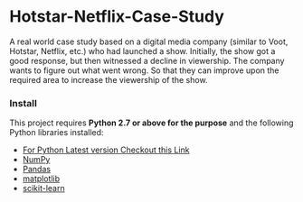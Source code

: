 # Hotstar-Netflix-Case-Study
A real world case study based on a digital media company (similar to Voot, Hotstar, Netflix, etc.) who had launched a show. Initially, the show got a good response, but then witnessed a decline in viewership. The company wants to figure out what went wrong. So that they can improve upon the required area to increase the viewership of the show.

### Install

This project requires **Python 2.7 or above for the purpose** and the following Python libraries installed:

- [For Python Latest version Checkout this Link](https://www.python.org/downloads/)
- [NumPy](http://www.numpy.org/)
- [Pandas](http://pandas.pydata.org)
- [matplotlib](http://matplotlib.org/)
- [scikit-learn](http://scikit-learn.org/stable/)





